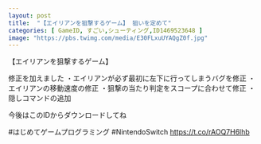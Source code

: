 ```yaml
---
layout: post
title:  "【エイリアンを狙撃するゲーム】 狙いを定めて"
categories: [ GameID, すごい,シューティング,ID1469523648 ]
image: "https://pbs.twimg.com/media/E30FLxuUYAQgZ0f.jpg"
---
```

【エイリアンを狙撃するゲーム】

修正を加えました
・エイリアンが必ず最初に左下に行ってしまうバグを修正
・エイリアンの移動速度の修正
・狙撃の当たり判定をスコープに合わせて修正
・隠しコマンドの追加

今後はこのIDからダウンロードしてね

 #はじめてゲームプログラミング #NintendoSwitch https://t.co/rAOQ7H6lhb
